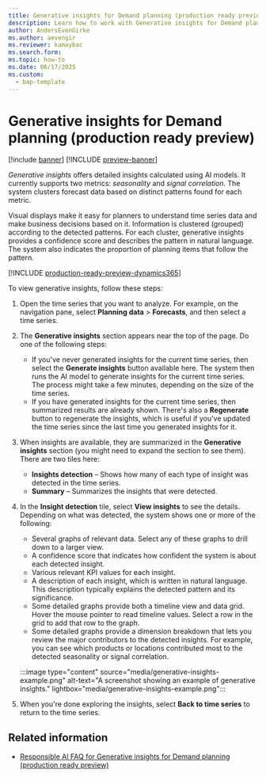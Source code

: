 ```yaml
---
title: Generative insights for Demand planning (production ready preview)
description: Learn how to work with Generative insights for Demand planning.
author: AndersEvenGirke
ms.author: aevengir
ms.reviewer: kamaybac
ms.search.form:
ms.topic: how-to
ms.date: 06/17/2025
ms.custom: 
  - bap-template
---
```


# Generative insights for Demand planning (production ready preview)

[!include [banner](../includes/banner.md)]
[!INCLUDE [preview-banner](~/../shared-content/shared/preview-includes/preview-banner.md)]
<!-- KFM: Preview until further notice -->

<!-- KFM: Any setup needed to enable this feature? Or is it OOB? -->

*Generative insights* offers detailed insights calculated using AI models. It currently supports two metrics: *seasonality* and *signal correlation*. The system clusters forecast data based on distinct patterns found for each metric.

Visual displays make it easy for planners to understand time series data and make business decisions based on it. Information is clustered (grouped) according to the detected patterns. For each cluster, generative insights provides a confidence score and describes the pattern in natural language. The system also indicates the proportion of planning items that follow the pattern.

[!INCLUDE [production-ready-preview-dynamics365](~/../shared-content/shared/preview-includes/production-ready-preview-dynamics365.md)]

To view generative insights, follow these steps:

1. Open the time series that you want to analyze. For example, on the navigation pane, select **Planning data** \> **Forecasts**, and then select a time series.
1. The **Generative insights** section appears near the top of the page. Do one of the following steps:
    - If you've never generated insights for the current time series, then select the **Generate insights** button available here. The system then runs the AI model to generate insights for the current time series. The process might take a few minutes, depending on the size of the time series.
    - If you have generated insights for the current time series, then summarized results are already shown. There's also a **Regenerate** button to regenerate the insights, which is useful if you've updated the time series since the last time you generated insights for it.

1. When insights are available, they are summarized in the **Generative insights** section (you might need to expand the section to see them). There are two tiles here:
    - **Insights detection** – Shows how many of each type of insight was detected in the time series.
    - **Summary** – Summarizes the insights that were detected.

1. In the **Insight detection** tile, select **View insights** to see the details. Depending on what was detected, the system shows one or more of the following:
    - Several graphs of relevant data. Select any of these graphs to drill down to a larger view.
    - A confidence score that indicates how confident the system is about each detected insight.
    - Various relevant KPI values for each insight.
    - A description of each insight, which is written in natural language. This description typically explains the detected pattern and its significance.
    - Some detailed graphs provide both a timeline view and data grid. Hover the mouse pointer to read timeline values. Select a row in the grid to add that row to the graph.
    - Some detailed graphs provide a dimension breakdown that lets you review the major contributors to the detected insights. For example, you can see which products or locations contributed most to the detected seasonality or signal correlation.

    :::image type="content" source="media/generative-insights-example.png" alt-text="A screenshot showing an example of generative insights." lightbox="media/generative-insights-example.png":::

1. When you're done exploring the insights, select **Back to time series** to return to the time series.

<!-- KFM: Do we have anything more that we want to describe or promote here? -->

## Related information

- [Responsible AI FAQ for Generative insights for Demand planning (production ready preview)](../faq-demand-planning-generative-insights.md)
